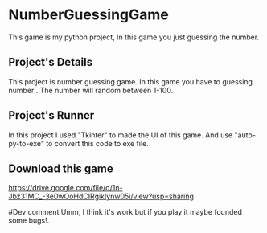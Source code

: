 # NumberGuessingGame
This game is my python project, In this game you just guessing the number.

## Project's Details
This project is number guessing game.
In this game you have to guessing number .
The number will random between 1-100.

## Project's Runner
In this project I used "Tkinter" to made the UI of this game.
And use "auto-py-to-exe" to convert this code to exe file.

## Download this game
https://drive.google.com/file/d/1n-Jbz31MC_-3e0wOoHdCIRgikIynw05i/view?usp=sharing

#Dev comment
Umm, I think it's work but if you play it maybe founded some bugs!.

